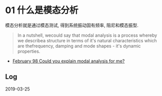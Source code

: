 # 01 什么是模态分析

模态分析就是通过模态测试, 得到系统振动固有频率, 阻尼和模态振型.

> In a nutshell, wecould say that modal analysis is a process whereby we describea structure in terms of it's natural characteristics which are thefrequency, damping and mode shapes - it's dynamic properties.

- [February 98 Could you explain modal analysis for me?](https://www.uml.edu/docs/feb98_tcm18-189810.pdf)

## Log

2019-03-25